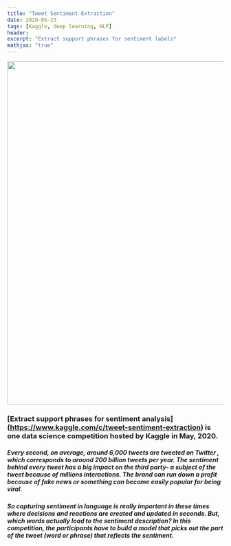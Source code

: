 ```yaml
---
title: "Tweet Sentiment Extraction"
date: 2020-05-23
tags: [Kaggle, deep learning, NLP]
header:
excerpt: "Extract support phrases for sentiment labels"
mathjax: "true"
---
```

<img src="{{ site.url }}{{ site.baseurl }}/images/tweet/logo.jpg"  width="1000px" height='800px'/>

### **[Extract support phrases for sentiment analysis]**(https://www.kaggle.com/c/tweet-sentiment-extraction) is one data science competition hosted by Kaggle in May, 2020.   
##### Every second, on average, around 6,000 tweets are tweeted on Twitter , which corresponds to  around 200 billion tweets per year. The sentiment behind every tweet has a big impact on the third party- a subject of the tweet because of millions interactions. The brand can run down a profit because of fake news or something can become easily popular for being viral. 
#####  So capturing sentiment in language is really important in these times where decisions and reactions are created and updated in seconds. But, which words actually lead to the sentiment description? In this competition, the participants have to build a model that picks out the part of the tweet (word or phrase) that reflects the sentiment.     
